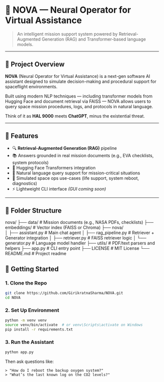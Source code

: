 # 🚀 NOVA — Neural Operator for Virtual Assistance

> An intelligent mission support system powered by Retrieval-Augmented Generation (RAG) and Transformer-based language models.

---

## 🌌 Project Overview

**NOVA** (Neural Operator for Virtual Assistance) is a next-gen software AI assistant designed to simulate decision-making and procedural support for spaceflight environments.

Built using modern NLP techniques — including transformer models from Hugging Face and document retrieval via FAISS — NOVA allows users to query space mission procedures, logs, and protocols in natural language.

Think of it as **HAL 9000** meets **ChatGPT**, minus the existential threat.

---

## 🧠 Features

- 🔍 **Retrieval-Augmented Generation (RAG)** pipeline
- 📚 Answers grounded in real mission documents (e.g., EVA checklists, system protocols)
- 🤖 Hugging Face Transformers integration
- 💬 Natural language query support for mission-critical situations
- 🧪 Simulated space ops use-cases (life support, system reboot, diagnostics)
- ⚡ Lightweight CLI interface *(GUI coming soon)*

---

## 📁 Folder Structure

nova/
├── data/                  # Mission documents (e.g., NASA PDFs, checklists)
├── embeddings/            # Vector index (FAISS or Chroma)
├── nova/                 
│   ├── assistant.py       # Main chat agent
│   ├── rag_pipeline.py    # Retriever + Generator integration
│   ├── retriever.py       # FAISS retriever logic
│   └── generator.py       # Language model handler
├── utils/                 # PDF/text parsers and helpers
├── app.py                 # CLI entry point
├── LICENSE                # MIT License
└── README.md              # Project readme


## 🚀 Getting Started

### 1. Clone the Repo
```bash
git clone https://github.com/GirikratnaSharma/NOVA.git
cd NOVA
```

### 2. Set Up Environment
```bash
python -m venv venv
source venv/bin/activate  # or venv\Scripts\activate on Windows
pip install -r requirements.txt
```

### 3. Run the Assistant
```bash
python app.py
```

Then ask questions like:
```plaintext
> "How do I reboot the backup oxygen system?"
> "What’s the last known log on the CO2 levels?"
```

